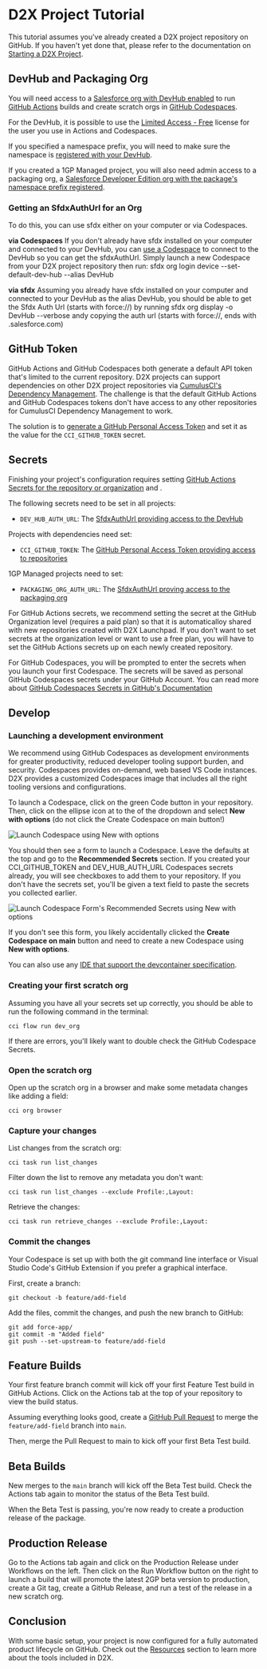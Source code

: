 # D2X Project Tutorial

This tutorial assumes you've already created a D2X project repository on GitHub. If you haven't yet done that, please refer to the documentation on [Starting a D2X Project](index.md#starting-a-d2x-project).

## DevHub and Packaging Org

You will need access to a [Salesforce org with DevHub enabled](https://developer.salesforce.com/docs/atlas.en-us.sfdx_dev.meta/sfdx_dev/sfdx_setup_enable_devhub.htm) to run [GitHub Actions](https://docs.github.com/en/actions) builds and create scratch orgs in [GitHub Codespaces](https://docs.github.com/en/codespaces/overview).

For the DevHub, it is possible to use the [Limited Access - Free](https://developer.salesforce.com/docs/atlas.en-us.sfdx_dev.meta/sfdx_dev/dev_hub_license.htm?q=limited%20access) license for the user you use in Actions and Codespaces.

If you specified a namespace prefix, you will need to make sure the namespace is [registered with your DevHub](https://developer.salesforce.com/docs/atlas.en-us.sfdx_dev.meta/sfdx_dev/sfdx_dev_unlocked_pkg_create_namespace.htm?q=namespace).

If you created a 1GP Managed project, you will also need admin access to a packaging org, a [Salesforce Developer Edition org with the package's namespace prefix registered](https://developer.salesforce.com/docs/atlas.en-us.pkg1_dev.meta/pkg1_dev/register_namespace_prefix.htm).

### Getting an SfdxAuthUrl for an Org

To do this, you can use sfdx either on your computer or via Codespaces.

**via Codespaces** If you don't already have sfdx installed on your computer and connected to your DevHub, you can [use a Codespace](#launching-a-development-environment) to connect to the DevHub so you can get the sfdxAuthUrl. Simply launch a new Codespace from your D2X project repository then run: sfdx org login device --set-default-dev-hub --alias DevHub

**via sfdx** Assuming you already have sfdx installed on your computer and connected to your DevHub as the alias DevHub, you should be able to get the Sfdx Auth Url (starts with force://) by running sfdx org display -o DevHub --verbose andy copying the auth url (starts with force://, ends with .salesforce.com)

## GitHub Token

GitHub Actions and GitHub Codespaces both generate a default API token that's limited to the current repository. D2X projects can support dependencies on other D2X project repositories via [CumulusCI's Dependency Management](https://cumulusci.readthedocs.io/en/stable/dev.html#manage-dependencies). The challenge is that the default GitHub Actions and GitHub Codespaces tokens don't have access to any other repositories for CumulusCI Dependency Management to work.

The solution is to [generate a GitHub Personal Access Token](https://docs.github.com/en/authentication/keeping-your-account-and-data-secure/managing-your-personal-access-tokens) and set it as the value for the `CCI_GITHUB_TOKEN` secret.

## Secrets

Finishing your project's configuration requires setting [GitHub Actions Secrets for the repository or organization](https://docs.github.com/en/actions/security-guides/using-secrets-in-github-actions) and .

The following secrets need to be set in all projects:

* `DEV_HUB_AUTH_URL`: The [SfdxAuthUrl providing access to the DevHub](#devhub-and-packaging-org)

Projects with dependencies need set:

* `CCI_GITHUB_TOKEN`: The [GitHub Personal Access Token providing access to repositories](#github-token)

1GP Managed projects need to set:

* `PACKAGING_ORG_AUTH_URL`: The [SfdxAuthUrl proving access to the packaging org](#devhub-and-packaging-org)

For GitHub Actions secrets, we recommend setting the secret at the GitHub Organization level (requires a paid plan) so that it is automaticalloy shared with new repositories created with D2X Launchpad. If you don't want to set secrets at the organization level or want to use a free plan, you will have to set the GitHub Actions secrets up on each newly created repository.

For GitHub Codespaces, you will be prompted to enter the secrets when you launch your first Codespace. The secrets will be saved as personal GitHub Codespaces secrets under your GitHub Account. You can read more about [GitHub Codespaces Secrets in GitHub's Documentation](https://docs.github.com/en/codespaces/managing-codespaces-for-your-organization/managing-secrets-for-your-repository-and-organization-for-github-codespaces#recommended-secrets-for-a-repository)

## Develop

### Launching a development environment

We recommend using GitHub Codespaces as development environments for greater productivity, reduced developer tooling support burden, and security. Codespaces provides on-demand, web based VS Code instances. D2X provides a customized Codespaces image that includes all the right tooling versions and configurations.

To launch a Codespace, click on the green Code button in your repository. Then, click on the ellipse icon at to the of the dropdown and select **New with options** (do not click the Create Codespace on main button!)

![Launch Codespace using New with options](assets/images/Codespaces-New-with-options.png)

You should then see a form to launch a Codespace. Leave the defaults at the top and go to the **Recommended Secrets** section. If you created your CCI_GITHUB_TOKEN and DEV_HUB_AUTH_URL Codespaces secrets already, you will see checkboxes to add them to your repository. If you don't have the secrets set, you'll be given a text field to paste the secrets you collected earlier.

![Launch Codespace Form's Recommended Secrets using New with options](assets/images/Codespaces-New-with-options-form.png)

If you don't see this form, you likely accidentally clicked the **Create Codespace on main** button and need to create a new Codespace using  **New with options**.

You can also use any [IDE that support the devcontainer specification](https://containers.dev/supporting).

### Creating your first scratch org

Assuming you have all your secrets set up correctly, you should be able to run the following command in the terminal:

```
cci flow run dev_org
```

If there are errors, you'll likely want to double check the GitHub Codespace Secrets.

### Open the scratch org

Open up the scratch org in a browser and make some metadata changes like adding a field:

```
cci org browser
```

### Capture your changes

List changes from the scratch org:
```
cci task run list_changes
```

Filter down the list to remove any metadata you don't want:
```
cci task run list_changes --exclude Profile:,Layout:
```

Retrieve the changes:
```
cci task run retrieve_changes --exclude Profile:,Layout:
```

### Commit the changes

Your Codespace is set up with both the git command line interface or Visual Studio Code's GitHub Extension if you prefer a graphical interface.

First, create a branch:
```
git checkout -b feature/add-field
```

Add the files, commit the changes, and push the new branch to GitHub:
```
git add force-app/
git commit -m "Added field"
git push --set-upstream-to feature/add-field
```

## Feature Builds

Your first feature branch commit will kick off your first Feature Test build in GitHub Actions. Click on the Actions tab at the top of your repository to view the build status.

Assuming everything looks good, create a [GitHub Pull Request](https://docs.github.com/en/pull-requests/collaborating-with-pull-requests/proposing-changes-to-your-work-with-pull-requests/creating-a-pull-request) to merge the `feature/add-field` branch into `main`.

Then, merge the Pull Request to main to kick off your first Beta Test build.

## Beta Builds

New merges to the `main` branch will kick off the Beta Test build. Check the Actions tab again to monitor the status of the Beta Test build.

When the Beta Test is passing, you're now ready to create a production release of the package.

## Production Release

Go to the Actions tab again and click on the Production Release under Workflows on the left. Then click on the Run Workflow button on the right to launch a build that will promote the latest 2GP beta version to production, create a Git tag, create a GitHub Release, and run a test of the release in a new scratch org.

## Conclusion

With some basic setup, your project is now configured for a fully automated product lifecycle on GitHub. Check out the [Resources](index.md#resources) section to learn more about the tools included in D2X.